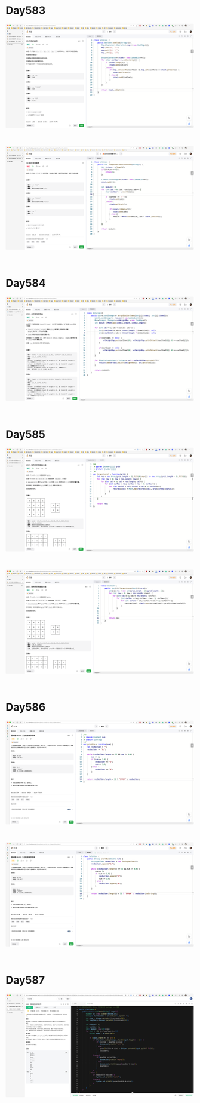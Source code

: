 # Day583

![day583-01](assets/day583-01.png)

&nbsp;

![day583-02](assets/day583-02.png)

&nbsp;

# Day584

![day584](assets/day584.png)

&nbsp;

# Day585

![day585-01](assets/day585-01.png)

&nbsp;

![day585-02](assets/day585-02.png)

&nbsp;

# Day586

![day586-01](assets/day586-01.png)

&nbsp;

![day586-02](assets/day586-02.png)

&nbsp;

# Day587

![day587](assets/day587.png)
